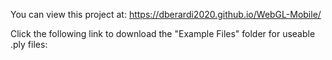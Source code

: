 You can view this project at: https://dberardi2020.github.io/WebGL-Mobile/

Click the following link to download the "Example Files" folder for useable .ply files:

